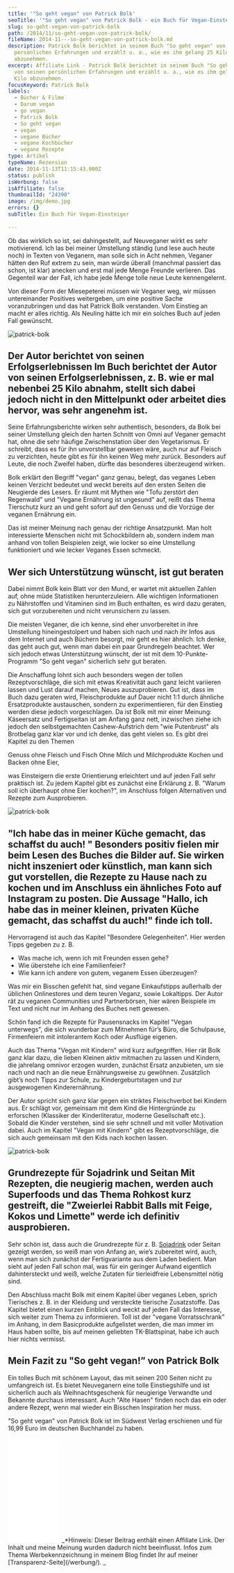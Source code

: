 ```yaml
---
title: '"So geht vegan" von Patrick Bolk'
seoTitle: '"So geht vegan" von Patrick Bolk - ein Buch für Vegan-Einsteiger'
slug: so-geht-vegan-von-patrick-bolk
path: /2014/11/so-geht-vegan-von-patrick-bolk/
fileName: 2014-11---so-geht-vegan-von-patrick-bolk.md
description: Patrick Bolk berichtet in seinem Buch "So geht vegan" von seinen
  persönlichen Erfahrungen und erzählt u. a., wie es ihm gelang 25 Kilo
  abzunehmen.
excerpt: Affiliate Link - Patrick Bolk berichtet in seinem Buch "So geht vegan"
  von seinen persönlichen Erfahrungen und erzählt u. a., wie es ihm gelang 25
  Kilo abzunehmen.
focusKeyword: Patrick Bolk
labels:
  - Bücher & Filme
  - Darum vegan
  - go vegan
  - Patrick Bolk
  - So geht vegan
  - vegan
  - vegane Bücher
  - vegane Kochbücher
  - vegane Rezepte
type: Artikel
typeName: Rezension
date: 2014-11-13T11:15:43.000Z
status: publish
isWerbung: false
isAffiliate: false
thumbnailId: "24390"
image: /img/demo.jpg
errors: {}
subTitle: Ein Buch für Vegan-Einsteiger
  
---
```


Ob das wirklich so ist, sei dahingestellt, auf Neuveganer wirkt es sehr
motivierend. Ich las bei meiner Umstellung ständig (und lese auch heute noch) in
Texten von Veganern, man solle sich in Acht nehmen, Veganer hätten den Ruf
extrem zu sein, man würde überall (manchmal passiert das schon, ist klar)
anecken und erst mal jede Menge Freunde verlieren. Das Gegenteil war der Fall,
ich habe jede Menge tolle neue Leute kennengelernt.

Von dieser Form der Miesepeterei müssen wir Veganer weg, wir müssen
untereinander Positives weitergeben, um eine positive Sache voranzubringen und
das hat Patrick Bolk verstanden. Vom Einstieg an macht er alles richtig. Als
Neuling hätte ich mir ein solches Buch auf jeden Fall gewünscht.

![patrick-bolk](http://cardamonchai.com/wp-content/uploads/2019/06/patrick-bolk-2-400x600.jpg)

## Der Autor berichtet von seinen Erfolgserlebnissen [](https://amzn.to/31ngUxz) Im Buch berichtet der Autor von seinen Erfolgserlebnissen, z. B. wie er mal nebenbei 25 Kilo abnahm, stellt sich dabei jedoch nicht in den Mittelpunkt oder arbeitet dies hervor, was sehr angenehm ist.

Seine Erfahrungsberichte wirken sehr authentisch, besonders, da Bolk bei seiner
Umstellung gleich den harten Schnitt von Omni auf Veganer gemacht hat, ohne die
sehr häufige Zwischenstation über den Vegetarismus. Er schreibt, dass es für ihn
unvorstellbar gewesen wäre, auch nur auf Fleisch zu verzichten, heute gibt es
für ihn keinen Weg mehr zurück. Besonders auf Leute, die noch Zweifel haben,
dürfte das besonderes überzeugend wirken.

Bolk erklärt den Begriff "vegan" ganz genau, belegt, das veganes Leben keinen
Verzicht bedeutet und weckt bereits auf den ersten Seiten die Neugierde des
Lesers. Er räumt mit Mythen wie "Tofu zerstört den Regenwald" und "Vegane
Ernährung ist ungesund" auf, reißt das Thema Tierschutz kurz an und geht sofort
auf den Genuss und die Vorzüge der veganen Ernährung ein.

Das ist meiner Meinung nach genau der richtige Ansatzpunkt. Man holt
interessierte Menschen nicht mit Schockbildern ab, sondern indem man anhand von
tollen Beispielen zeigt, wie locker so eine Umstellung funktioniert und wie
lecker Veganes Essen schmeckt.

## Wer sich Unterstützung wünscht, ist gut beraten

Dabei nimmt Bolk kein Blatt vor den Mund, er wartet mit aktuellen Zahlen auf,
ohne müde Statistiken herunterzuleiern. Alle wichtigen Informationen zu
Nährstoffen und Vitaminen sind im Buch enthalten, es wird dazu geraten, sich gut
vorzubereiten und nicht verunsichern zu lassen.

Die meisten Veganer, die ich kenne, sind eher unvorbereitet in ihre Umstellung
hineingestolpert und haben sich nach und nach ihr Infos aus dem Internet und
auch Büchern besorgt, mir geht es hier ähnlich. Ich denke, das geht auch gut,
wenn man dabei ein paar Grundregeln beachtet. Wer sich jedoch etwas
Unterstützung wünscht, der ist mit dem 10-Punkte-Programm "So geht vegan"
sicherlich sehr gut beraten.

Die Anschaffung lohnt sich auch besonders wegen der tollen Rezeptvorschläge, die
sich mit etwas Kreativität auch ganz leicht variieren lassen und Lust darauf
machen, Neues auszuprobieren. Gut ist, dass im Buch dazu geraten wird,
Fleischprodukte auf Dauer nicht 1:1 durch ähnliche Ersatzprodukte austauschen,
sondern zu experimentieren, für den Einstieg werden diese jedoch vorgeschlagen.
Da ist Bolk mit mir einer Meinung: Käseersatz und Fertigseitan ist am Anfang
ganz nett, inzwischen ziehe ich jedoch den selbstgemachten Cashew-Aufstrich dem
"wie Putenbrust" als Brotbelag ganz klar vor und ich denke, das geht vielen so.
Es gibt drei Kapitel zu den Themen

Genuss ohne Fleisch und Fisch Ohne Milch und Milchprodukte Kochen und Backen
ohne Eier,

was Einsteigern die erste Orientierung erleichtert und auf jeden Fall sehr
praktisch ist. Zu jedem Kapitel gibt es zunächst eine Erklärung z. B. "Warum
soll ich überhaupt ohne Eier kochen?", im Anschluss folgen Alternativen und
Rezepte zum Ausprobieren.

![patrick-bolk](http://cardamonchai.com/wp-content/uploads/2019/06/patrick-bolk-4-400x267.jpg)

## "Ich habe das in meiner Küche gemacht, das schaffst du auch! "[](https://amzn.to/31ngUxz) Besonders positiv fielen mir beim Lesen des Buches die Bilder auf. Sie wirken nicht inszeniert oder künstlich, man kann sich gut vorstellen, die Rezepte zu Hause nach zu kochen und im Anschluss ein ähnliches Foto auf Instagram zu posten. Die Aussage "Hallo, ich habe das in meiner kleinen, privaten Küche gemacht, das schaffst du auch!" finde ich toll.

Hervorragend ist auch das Kapitel "Besondere Gelegenheiten". Hier werden Tipps
gegeben zu z. B.

- Was mache ich, wenn ich mit Freunden essen gehe?
- Wie überstehe ich eine Familienfeier?
- Wie kann ich andere von gutem, veganem Essen überzeugen?

Was mir ein Bisschen gefehlt hat, sind vegane Einkaufstipps außerhalb der
üblichen Onlinestores und dem teuren Veganz, sowie Lokaltipps. Der Autor rät zu
veganen Communities und Partnerbörsen, hier wären Beispiele im Text und nicht
nur im Anhang des Buches nett gewesen.

Schön fand ich die Rezepte für Pausensnacks im Kapitel "Vegan unterwegs", die
sich wunderbar zum Mitnehmen für’s Büro, die Schulpause, Firmenfeiern mit
intolerantem Koch oder Ausflüge eigenen.

Auch das Thema "Vegan mit Kindern" wird kurz aufgegriffen. Hier rät Bolk ganz
klar dazu, die lieben Kleinen aktiv mitmachen zu lassen und Kindern, die
jahrelang omnivor erzogen wurden, zunächst Ersatz anzubieten, um sie nach und
nach an die neue Ernährungsweise zu gewöhnen. Zusätzlich gibt’s noch Tipps zur
Schule, zu Kindergeburtstagen und zur ausgewogenen Kinderernährung.

Der Autor spricht sich ganz klar gegen ein striktes Fleischverbot bei Kindern
aus. Er schlägt vor, gemeinsam mit dem Kind die Hintergründe zu erforschen
(Klassiker der Kinderliteratur, moderne Gesellschaft etc.). Sobald die Kinder
verstehen, sind sie sehr schnell und mit voller Motivation dabei. Auch im
Kapitel "Vegan mit Kindern" gibt es Rezeptvorschläge, die sich auch gemeinsam
mit den Kids nach kochen lassen.

![patrick-bolk](http://cardamonchai.com/wp-content/uploads/2019/06/patrick-bolk-1-400x600.jpg)

## Grundrezepte für Sojadrink und Seitan [](https://amzn.to/31ngUxz) Mit Rezepten, die neugierig machen, werden auch Superfoods und das Thema Rohkost kurz gestreift, die "Zweierlei Rabbit Balls mit Feige, Kokos und Limette" werde ich definitiv ausprobieren.

Sehr schön ist, dass auch die Grundrezepte für z. B.
[Sojadrink](/2014/12/diy-sojamilch/) oder Seitan gezeigt werden, so weiß man von
Anfang an, wie’s zubereitet wird, auch, wenn man sich zunächst der
Fertigvariante aus dem Laden bedient. Man sieht auf jeden Fall schon mal, was
für ein geringer Aufwand eigentlich dahintersteckt und weiß, welche Zutaten für
tierleidfreie Lebensmittel nötig sind.

Den Abschluss macht Bolk mit einem Kapitel über veganes Leben, sprich Tierisches
z. B. in der Kleidung und versteckte tierische Zusatzstoffe. Das Kapitel bietet
einen kurzen Einblick und weckt auf jeden Fall das Interesse, sich weiter zum
Thema zu informieren. Toll ist der "vegane Vorratsschrank" im Anhang, in dem
Basicprodukte aufgelistet werden, die man immer im Haus haben sollte, bis auf
meinen geliebten TK-Blattspinat, habe ich auch hier nichts vermisst.

## Mein Fazit zu "So geht vegan!” von Patrick Bolk

Ein tolles Buch mit schönem Layout, das mit seinen 200 Seiten nicht zu
umfangreich ist. Es bietet Neuveganern eine tolle Einstiegshilfe und ist
sicherlich auch als Weihnachtsgeschenk für neugierige Verwandte und Bekannte
durchaus interessant. Auch "Alte Hasen" finden noch das ein oder andere Rezept,
wenn mal wieder ein Bisschen Inspiration her muss.

"So geht vegan" von Patrick Bolk ist im Südwest Verlag erschienen und für 16,99
Euro im deutschen Buchhandel zu haben.

<iframe style="width: 120px; height: 240px;" src="//ws-eu.amazon-adsystem.com/widgets/q?ServiceVersion=20070822&amp;OneJS=1&amp;Operation=GetAdHtml&amp;MarketPlace=DE&amp;source=ac&amp;ref=qf_sp_asin_til&amp;ad_type=product_link&amp;tracking_id=cardamonchai-21&amp;marketplace=amazon&amp;region=DE&amp;placement=3517092789&amp;asins=3517092789&amp;linkId=852e229a1ce9e8f1deddd8920286ae5e&amp;show_border=true&amp;link_opens_in_new_window=true&amp;price_color=c4c4c4&amp;title_color=5c9b72&amp;bg_color=ffffff" frameborder="0" marginwidth="0" marginheight="0" scrolling="no"></iframe> _*Hinweis: Dieser Beitrag enthält einen Affiliate Link. Der Inhalt und meine Meinung wurden dadurch nicht beeinflusst. Infos zum Thema Werbekennzeichnung in meinem Blog findet Ihr auf meiner  [Transparenz-Seite](/werbung/). _

  